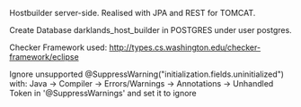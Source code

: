 Hostbuilder server-side.
Realised with JPA and REST for TOMCAT.

Create Database darklands_host_builder in POSTGRES under user postgres.

Checker Framework used:
http://types.cs.washington.edu/checker-framework/eclipse

Ignore unsupported @SuppressWarning("initialization.fields.uninitialized") with: Java -> Compiler -> Errors/Warnings -> Annotations -> Unhandled Token in '@SuppressWarnings' and set it to ignore